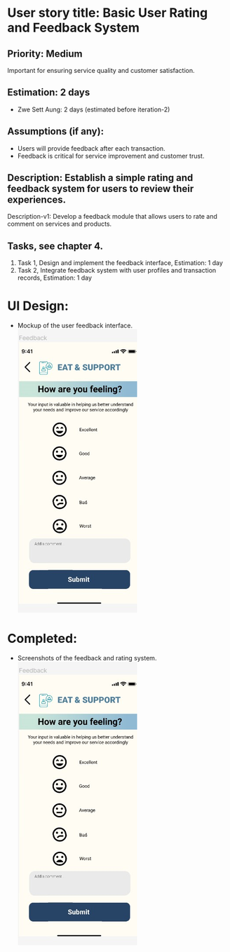 # User story title: Basic User Rating and Feedback System

## Priority: Medium
Important for ensuring service quality and customer satisfaction.

## Estimation: 2 days
* Zwe Sett Aung: 2 days (estimated before iteration-2)

## Assumptions (if any):
- Users will provide feedback after each transaction.
- Feedback is critical for service improvement and customer trust.

## Description: Establish a simple rating and feedback system for users to review their experiences.
Description-v1: Develop a feedback module that allows users to rate and comment on services and products.

## Tasks, see chapter 4.
1. Task 1, Design and implement the feedback interface, Estimation: 1 day
2. Task 2, Integrate feedback system with user profiles and transaction records, Estimation: 1 day

# UI Design:
* Mockup of the user feedback interface.
![img_7.png](img_7.png)
# Completed:
* Screenshots of the feedback and rating system.
![img_8.png](img_8.png) 